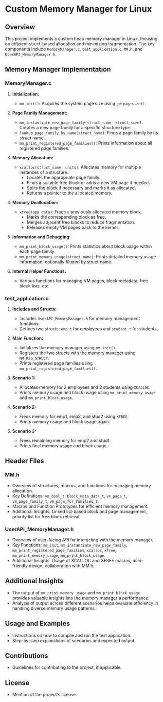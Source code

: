 # Custom Memory Manager for Linux

## Overview

This project implements a custom heap memory manager in Linux, focusing on efficient struct-based allocation and minimizing fragmentation. The key components include `MemoryManager.c`, `test_application.c`, `MM.h`, and `UserAPI_MemoryManager.h`.

## Memory Manager Implementation

### MemoryManager.c

1. **Initialization:**
   - `mm_init()`: Acquires the system page size using `getpagesize()`.

2. **Page Family Management:**
   - `mm_instantiate_new_page_family(struct_name, struct_size)`: Creates a new page family for a specific structure type.
   - `lookup_page_family_by_name(struct_name)`: Finds a page family by its struct name.
   - `mm_print_registered_page_families()`: Prints information about all registered page families.

3. **Memory Allocation:**
   - `xcalloc(struct_name, units)`: Allocates memory for multiple instances of a structure.
     - Locates the appropriate page family.
     - Finds a suitable free block or adds a new VM page if needed.
     - Splits the block if necessary and marks it as allocated.
     - Returns a pointer to the allocated memory.

4. **Memory Deallocation:**
   - `xfree(app_data)`: Frees a previously allocated memory block.
     - Marks the corresponding block as free.
     - Merges adjacent free blocks to reduce fragmentation.
     - Releases empty VM pages back to the kernel.

5. **Information and Debugging:**
   - `mm_print_block_usage()`: Prints statistics about block usage within each page family.
   - `mm_print_memory_usage(struct_name)`: Prints detailed memory usage information, optionally filtered by struct name.

6. **Internal Helper Functions:**
   - Various functions for managing VM pages, block metadata, free block lists, etc.

### test_application.c

1. **Includes and Structs:**
   - Includes `UserAPI_MemoryManager.h` for memory management functions.
   - Defines two structs: `emp_t` for employees and `student_t` for students.

2. **Main Function:**
   - Initializes the memory manager using `mm_init()`.
   - Registers the two structs with the memory manager using `MM_REG_STRUCT`.
   - Prints registered page families using `mm_print_registered_page_families()`.

3. **Scenario 1:**
   - Allocates memory for 3 employees and 2 students using `XCALLOC`.
   - Prints memory usage and block usage using `mm_print_memory_usage` and `mm_print_block_usage`.

4. **Scenario 2:**
   - Frees memory for emp1, emp3, and stud2 using `XFREE`.
   - Prints memory usage and block usage again.

5. **Scenario 3:**
   - Frees remaining memory for emp2 and stud1.
   - Prints final memory usage and block usage.

## Header Files

### MM.h

- Overview of structures, macros, and functions for managing memory allocation.
- Key Definitions: `vm_bool_t`, `block_meta_data_t`, `vm_page_t`, `vm_page_family_t`, `vm_page_for_families_t`.
- Macros and Function Prototypes for efficient memory management.
- Additional Insights: Linked list-based block and page management, priority list for free block retrieval.

### UserAPI_MemoryManager.h

- Overview of user-facing API for interacting with the memory manager.
- Key Functions: `mm_init`, `mm_instantiate_new_page_family`, `mm_print_registered_page_families`, `xcalloc`, `xfree`, `mm_print_memory_usage`, `mm_print_block_usage`.
- Additional Insights: Usage of XCALLOC and XFREE macros, user-friendly design, collaboration with MM.h.

## Additional Insights

- The output of `mm_print_memory_usage` and `mm_print_block_usage` provides valuable insights into the memory manager's performance.
- Analysis of output across different scenarios helps evaluate efficiency in handling diverse memory usage patterns.

## Usage and Examples

- Instructions on how to compile and run the test application.
- Step-by-step explanations of scenarios and expected output.

## Contributions

- Guidelines for contributing to the project, if applicable.

## License

- Mention of the project's license.
